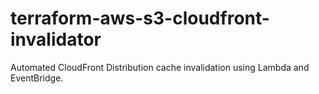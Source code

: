 # terraform-aws-s3-cloudfront-invalidator
Automated CloudFront Distribution cache invalidation using Lambda and EventBridge.
